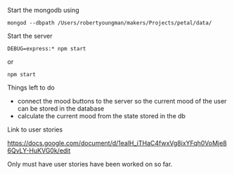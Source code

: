 Start the mongodb using

``` mongod --dbpath /Users/robertyoungman/makers/Projects/petal/data/ ```

Start the server

```DEBUG=express:* npm start```

or

```npm start```

Things left to do
* connect the mood buttons to the server so the current mood of the user can be stored in the database
* calculate the current mood from the state stored in the db

Link to user stories

https://docs.google.com/document/d/1ealH_iTHaC4fwxVg8ixYFqh0VoMje86QvLY-HuKVG0k/edit

Only must have user stories have been worked on so far.


